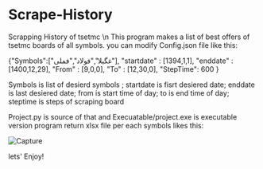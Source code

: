 # Scrape-History
Scrapping History of tsetmc \n
This program makes a list of best offers of tsetmc boards of all symbols.
you can modify Config.json file like this:

{"Symbols":["غگیلا","فولاد","فملی"],
"startdate" : [1394,1,1],
"enddate" : [1400,12,29],
"From" : [9,0,0],
"To" : [12,30,0],
"StepTime": 600
}

Symbols is list of desierd symbols ; 
startdate is fisrt desiered date;
enddate is last desiered date;
from is start time of day;
to is end time of day;
steptime is steps of scraping board

Project.py is source of that and Execuatable/project.exe is executable version
program return xlsx file per each symbols likes this:

![Capture](https://user-images.githubusercontent.com/104124540/221358136-19fb2865-d035-430e-938f-b66f8ae15ac6.JPG)

lets' Enjoy!
